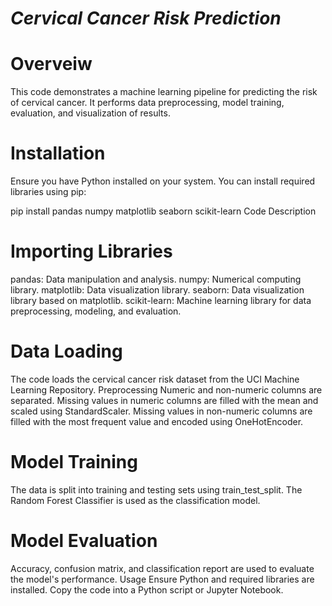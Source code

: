 # _Cervical Cancer Risk Prediction_
# Overveiw 
This code demonstrates a machine learning pipeline for predicting the risk of cervical cancer. It performs data preprocessing, model training, evaluation, and visualization of results.

# Installation
Ensure you have Python installed on your system. You can install required libraries using pip:

pip install pandas numpy matplotlib seaborn scikit-learn
Code Description

# Importing Libraries
pandas: Data manipulation and analysis.
numpy: Numerical computing library.
matplotlib: Data visualization library.
seaborn: Data visualization library based on matplotlib.
scikit-learn: Machine learning library for data preprocessing, modeling, and evaluation.

# Data Loading
The code loads the cervical cancer risk dataset from the UCI Machine Learning Repository.
Preprocessing
Numeric and non-numeric columns are separated.
Missing values in numeric columns are filled with the mean and scaled using StandardScaler.
Missing values in non-numeric columns are filled with the most frequent value and encoded using OneHotEncoder.

# Model Training
The data is split into training and testing sets using train_test_split.
The Random Forest Classifier is used as the classification model.

# Model Evaluation
Accuracy, confusion matrix, and classification report are used to evaluate the model's performance.
Usage
Ensure Python and required libraries are installed.
Copy the code into a Python script or Jupyter Notebook.
